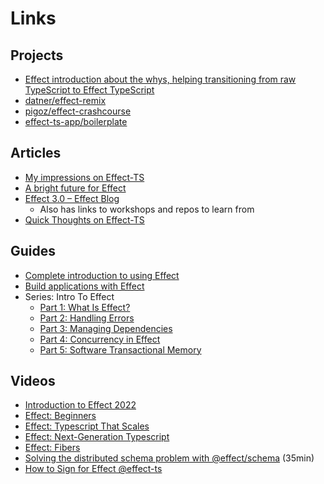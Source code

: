 # Links
## Projects
- [Effect introduction about the whys, helping transitioning from raw TypeScript to Effect TypeScript](https://github.com/antoine-coulon/effect-introduction)
- [datner/effect-remix](https://github.com/datner/effect-remix/)
- [pigoz/effect-crashcourse](https://github.com/pigoz/effect-crashcourse)
- [effect-ts-app/boilerplate](https://github.com/effect-ts-app/boilerplate)

## Articles
- [My impressions on Effect-TS](https://dnlytras.com/blog/effect-ts)
- [A bright future for Effect](https://dev.to/effect/a-bright-future-for-effect-455m)
- [Effect 3.0 – Effect Blog](https://effect.website/blog/effect-3.0)
  - Also has links to workshops and repos to learn from
- [Quick Thoughts on Effect-TS](https://www.linkedin.com/pulse/quick-thoughts-effect-ts-jesse-warden/)

## Guides
- [Complete introduction to using Effect](https://www.sandromaglione.com/articles/complete-introduction-to-using-effect-in-typescript)
- [Build applications with Effect](https://cosimomatteini.com/blog/build-applications-with-effect)
- Series: Intro To Effect
  - [Part 1: What Is Effect?](https://ybogomolov.me/01-effect-intro)
  - [Part 2: Handling Errors](https://ybogomolov.me/02-effect-handling-errors)
  - [Part 3: Managing Dependencies](https://ybogomolov.me/03-effect-managing-dependencies)
  - [Part 4: Concurrency in Effect](https://ybogomolov.me/04-effect-concurrency)
  - [Part 5: Software Transactional Memory](https://ybogomolov.me/05-effect-stm)

## Videos
- [Introduction to Effect 2022](https://www.youtube.com/watch?v=zrNr3JVUc8I)
- [Effect: Beginners](https://www.youtube.com/watch?v=fTN8BX5qj6s)
- [Effect: Typescript That Scales](https://www.youtube.com/watch?v=4ARWCmnjO0w)
- [Effect: Next-Generation Typescript](https://www.youtube.com/watch?v=SloZE4i4Zfk)
- [Effect: Fibers](https://www.youtube.com/watch?v=uwALExyq4NY)
- [Solving the distributed schema problem with @effect/schema](https://www.youtube.com/watch?v=o-SvvUA7hik) (35min)
- [How to Sign for Effect @effect-ts](https://www.youtube.com/watch?v=4FZqme-z8SQ)



